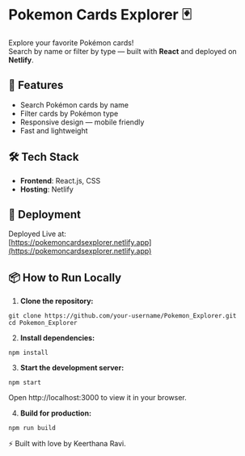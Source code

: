 # Pokemon Cards Explorer 🃏

Explore your favorite Pokémon cards!  
Search by name or filter by type — built with **React** and deployed on **Netlify**.

## 🌟 Features
- Search Pokémon cards by name
- Filter cards by Pokémon type
- Responsive design — mobile friendly
- Fast and lightweight

## 🛠 Tech Stack
- **Frontend**: React.js, CSS
- **Hosting**: Netlify

## 🚀 Deployment
Deployed Live at:  
[https://pokemoncardsexplorer.netlify.app](https://pokemoncardsexplorer.netlify.app)

## 📦 How to Run Locally

1. **Clone the repository:**
  ```
  git clone https://github.com/your-username/Pokemon_Explorer.git
  cd Pokemon_Explorer
  ```
2. **Install dependencies:**
  ```
  npm install
  ```
3. **Start the development server:**
  ```
  npm start
  ```
Open http://localhost:3000 to view it in your browser.

4. **Build for production:**
```
npm run build
```

⚡ Built with love by Keerthana Ravi.
